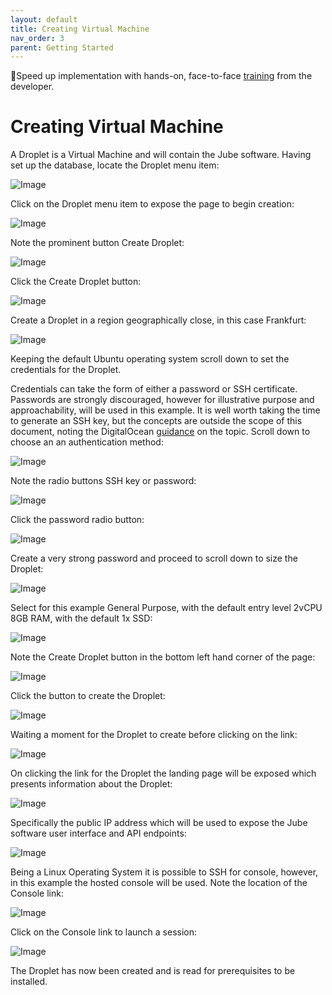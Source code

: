 ```yaml
---
layout: default
title: Creating Virtual Machine
nav_order: 3
parent: Getting Started
---
```


🚀Speed up implementation with hands-on, face-to-face [training](https://www.jube.io/jube-training) from the developer.

# Creating Virtual Machine

A Droplet is a Virtual Machine and will contain the Jube software.  Having set up the database, locate the Droplet menu item:

![Image](LocationOfDropletMenuItem.png)

Click on the Droplet menu item to expose the page to begin creation:

![Image](NavigatedToDropletCreationLandingPage.png)

Note the prominent button Create Droplet:

![Image](LocationOfCreateDropletButton.png)

Click the Create Droplet button:

![Image](CreateDropletConfiguration.png)

Create a Droplet in a region geographically close, in this case Frankfurt:

![Image](LocationIsFrankfurt.png)

Keeping the default Ubuntu operating system scroll down to set the credentials for the Droplet.

Credentials can take the form of either a password or SSH certificate.  Passwords are strongly discouraged,  however for illustrative purpose and approachability,  will be used in this example. It is well worth taking the time to generate an SSH key, but the concepts are outside the scope of this document, noting the DigitalOcean [guidance](https://docs.digitalocean.com/products/droplets/how-to/connect-with-ssh/) on the topic.  Scroll down to choose an an authentication method:

![Image](LocationOfAuthenticationMethod.png)

Note the radio buttons SSH key or password:

![Image](NoteLocationOfPasswordRadioButton.png)

Click the password radio button: 

![Image](LocationOfPasswordEntryBox.png)

Create a very strong password and proceed to scroll down to size the Droplet:

![Image](LocationOfSizing.png)

Select for this example General Purpose, with the default entry level 2vCPU 8GB RAM,  with the default 1x SSD:

![Image](ServerDefaults.png)

Note the Create Droplet button in the bottom left hand corner of the page:

![Image](LocationOfCreateDropletButtonForFianalisation.png)

Click the button to create the Droplet:

![Image](Waiting.png)

Waiting a moment for the Droplet to create before clicking on the link:

![Image](LocationOfDropletLink.png)

On clicking the link for the Droplet the landing page will be exposed which presents information about the Droplet:

![Image](LandingPageForDroplet.png)

Specifically the public IP address which will be used to expose the Jube software user interface and API endpoints:

![Image](LocationOfPublicIP.png)

Being a Linux Operating System it is possible to SSH for console,  however,  in this example the hosted console will be used.  Note the location of the Console link:

![Image](LocationOfConsole.png)

Click on the Console link to launch a session:

![Image](Console.png)

The Droplet has now been created and is read for prerequisites to be installed.





